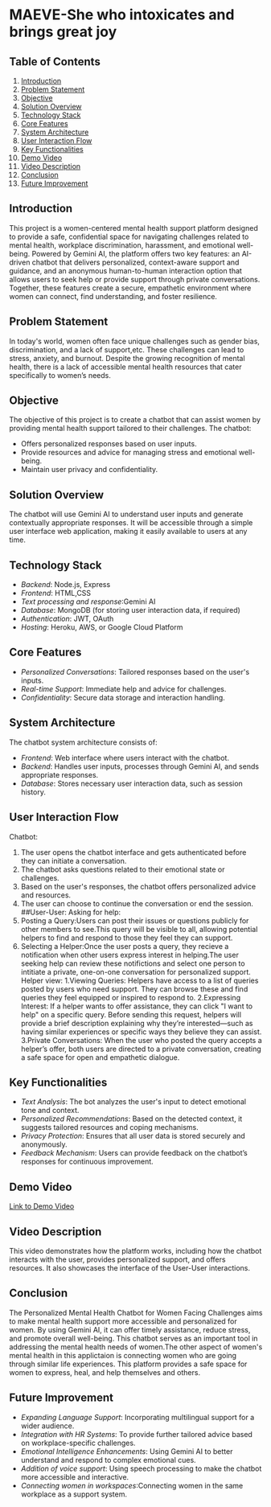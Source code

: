 # MAEVE-She who intoxicates and brings great joy

## Table of Contents
1. [Introduction](#introduction)
2. [Problem Statement](#problem-statement)
3. [Objective](#objective)
4. [Solution Overview](#solution-overview)
5. [Technology Stack](#technology-stack)
6. [Core Features](#core-features)
7. [System Architecture](#system-architecture)
8. [User Interaction Flow](#user-interaction-flow)
9. [Key Functionalities](#key-functionalities)
10. [Demo Video](#demo-video)
11. [Video Description](#video-description)
12. [Conclusion](#conclusion)
13. [Future Improvement](#future-improvements)


## Introduction
This project is a women-centered mental health support platform designed to provide a safe, confidential space for navigating challenges related to mental health, workplace discrimination, harassment, and emotional well-being. Powered by Gemini AI, the platform offers two key features: an AI-driven chatbot that delivers personalized, context-aware support and guidance, and an anonymous human-to-human interaction option that allows users to seek help or provide support through private conversations. Together, these features create a secure, empathetic environment where women can connect, find understanding, and foster resilience.
## Problem Statement
In today's world, women often face unique challenges such as gender bias, discrimination, and a lack of support,etc. These challenges can lead to stress, anxiety, and burnout. Despite the growing recognition of mental health, there is a lack of accessible mental health resources that cater specifically to women’s needs.

## Objective
The objective of this project is to create a chatbot that can assist women by providing mental health support tailored to their challenges. The chatbot:
- Offers personalized responses based on user inputs.
- Provide resources and advice for managing stress and emotional well-being.
- Maintain user privacy and confidentiality.
## Solution Overview
The chatbot will use Gemini AI to understand user inputs and generate contextually appropriate responses. It will be accessible through a simple user interface web application, making it easily available to users at any time.

## Technology Stack
- *Backend*: Node.js, Express
- *Frontend*: HTML,CSS
- *Text processing and response*:Gemini AI
- *Database*: MongoDB (for storing user interaction data, if required)
- *Authentication*: JWT, OAuth
- *Hosting*: Heroku, AWS, or Google Cloud Platform

## Core Features
- *Personalized Conversations*: Tailored responses based on the user's inputs.
- *Real-time Support*: Immediate help and advice for challenges.
- *Confidentiality*: Secure data storage and interaction handling.


## System Architecture
The chatbot system architecture consists of:
- *Frontend*: Web interface where users interact with the chatbot.
- *Backend*: Handles user inputs, processes through Gemini AI, and sends appropriate responses.
- *Database*: Stores necessary user interaction data, such as session history.

## User Interaction Flow
 Chatbot:
1. The user opens the chatbot interface and gets authenticated before they can initiate a conversation.
2. The chatbot asks questions related to their emotional state or challenges.
3. Based on the user's responses, the chatbot offers personalized advice and resources.
4. The user can choose to continue the conversation or end the session.
 ##User-User:
Asking for help:
1. Posting a Query:Users can post their issues or questions publicly for other members to see.This query will be visible to all, allowing potential helpers to find and respond to those they feel they can support.
2. Selecting a Helper:Once the user posts a query, they recieve a notification when other users express interest in helping.The user seeking help can review these notifictions and select one person to intitiate a private, one-on-one conversation for personalized support.
Helper view: 
1.Viewing Queries: Helpers have access to a list of queries posted by users who need support. They can browse these and find queries they feel equipped or inspired to respond to. 
2.Expressing Interest: If a helper wants to offer assistance, they can click "I want to help" on a specific query. Before sending this request, helpers will provide a brief description explaining why they’re interested—such as having similar experiences or specific ways they believe they can assist. 
3.Private Conversations: When the user who posted the query accepts a helper’s offer, both users are directed to a private conversation, creating a safe space for open and empathetic dialogue.

## Key Functionalities
- *Text Analysis*: The bot analyzes the user's input to detect emotional tone and context.
- *Personalized Recommendations*: Based on the detected context, it suggests tailored resources and coping mechanisms.
- *Privacy Protection*: Ensures that all user data is stored securely and anonymously.
- *Feedback Mechanism*: Users can provide feedback on the chatbot’s responses for continuous improvement.
## Demo Video
[Link to Demo Video](#) 

## Video Description
This video demonstrates how the platform works, including how the chatbot interacts with the user, provides personalized support, and offers resources. It also showcases the interface of the User-User interactions.

## Conclusion
The Personalized Mental Health Chatbot for Women Facing Challenges aims to make mental health support more accessible and personalized for women. By using Gemini AI, it can offer timely assistance, reduce stress, and promote overall well-being. This chatbot serves as an important tool in addressing the mental health needs of women.The other aspect of women's mental health in this applictaion is connecting women who are going through similar life experiences. This platform provides a safe space for women to express, heal, and help themselves and others.

## Future Improvement
- *Expanding Language Support*: Incorporating multilingual support for a wider audience.
- *Integration with HR Systems*: To provide further tailored advice based on workplace-specific challenges.
- *Emotional Intelligence Enhancements*: Using Gemini AI to better understand and respond to complex emotional cues.
- *Addition of voice support*: Using speech processing to make the chatbot more accessible and interactive.
- *Connecting women in workspaces*:Connecting women in the same workplace as a support system.
